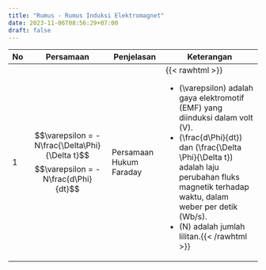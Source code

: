 ```yaml
---
title: "Rumus - Rumus Induksi Elektromagnet"
date: 2023-11-06T08:56:29+07:00
draft: false
---
```


|No|Persamaan|Penjelasan|Keterangan|
|--|---------|----------|----------|
|1 |$$\varepsilon = -N\frac{\Delta\Phi}{\Delta t}$$ $$\varepsilon = -N\frac{d\Phi}{dt}$$|Persamaan Hukum Faraday|{{< rawhtml >}}<ul><li>\(\varepsilon\) adalah gaya elektromotif (EMF) yang diinduksi dalam volt (V).</li><li>\(\frac{d\Phi}{dt}\) dan \(\frac{\Delta \Phi}{\Delta t}\) adalah laju perubahan fluks magnetik terhadap waktu, dalam weber per detik (Wb/s).</li><li>\(N\) adalah jumlah lilitan.{{< /rawhtml >}}</li></ul>|